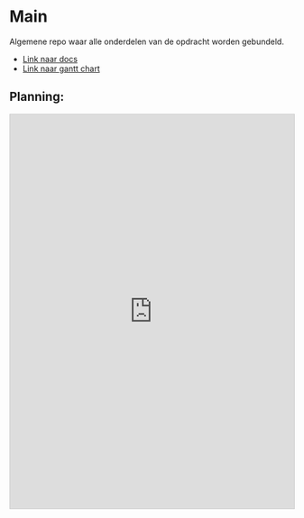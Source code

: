 # Main

Algemene repo waar alle onderdelen van de opdracht worden gebundeld.

- [Link naar docs](./docs/index.md)
- [Link naar gantt chart](https://share.clickup.com/g/h/4dnet-36/b50cc571c69abab)

## Planning:

<iframe class="clickup-embed" src="https://share.clickup.com/g/h/4dnet-36/b50cc571c69abab" onwheel="" width="100%" height="700px" style="background: transparent; border: 1px solid #ccc;"></iframe>

